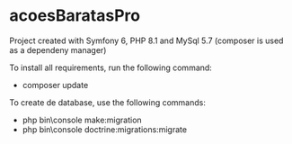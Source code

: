 # acoesBaratasPro
Project created with Symfony 6, PHP 8.1 and MySql 5.7 (composer is used as a dependeny manager)

To install all requirements, run the following command:
  - composer update

To create de database, use the following commands:
  - php bin\console make:migration
  - php bin\console doctrine:migrations:migrate
